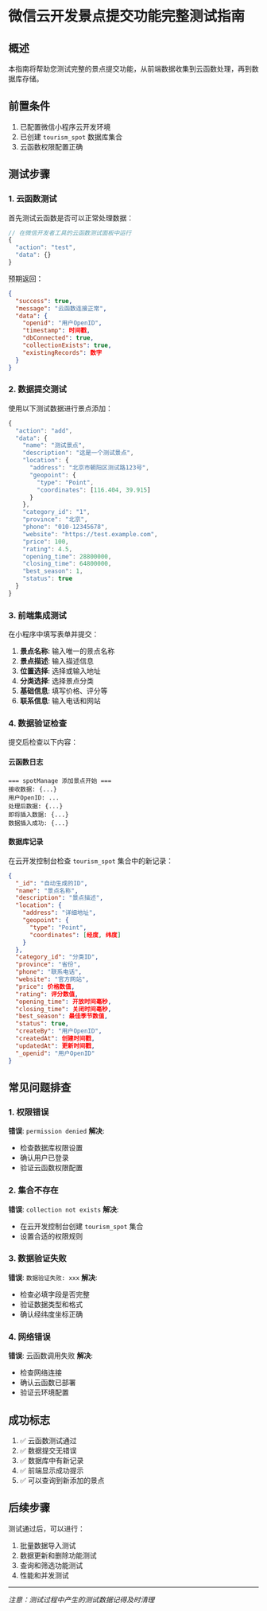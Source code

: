 # 微信云开发景点提交功能完整测试指南

## 概述
本指南将帮助您测试完整的景点提交功能，从前端数据收集到云函数处理，再到数据库存储。

## 前置条件
1. 已配置微信小程序云开发环境
2. 已创建 `tourism_spot` 数据库集合
3. 云函数权限配置正确

## 测试步骤

### 1. 云函数测试
首先测试云函数是否可以正常处理数据：

```javascript
// 在微信开发者工具的云函数测试面板中运行
{
  "action": "test",
  "data": {}
}
```

预期返回：
```json
{
  "success": true,
  "message": "云函数连接正常",
  "data": {
    "openid": "用户OpenID",
    "timestamp": 时间戳,
    "dbConnected": true,
    "collectionExists": true,
    "existingRecords": 数字
  }
}
```

### 2. 数据提交测试
使用以下测试数据进行景点添加：

```javascript
{
  "action": "add",
  "data": {
    "name": "测试景点",
    "description": "这是一个测试景点",
    "location": {
      "address": "北京市朝阳区测试路123号",
      "geopoint": {
        "type": "Point",
        "coordinates": [116.404, 39.915]
      }
    },
    "category_id": "1",
    "province": "北京",
    "phone": "010-12345678",
    "website": "https://test.example.com",
    "price": 100,
    "rating": 4.5,
    "opening_time": 28800000,
    "closing_time": 64800000,
    "best_season": 1,
    "status": true
  }
}
```

### 3. 前端集成测试
在小程序中填写表单并提交：

1. **景点名称**: 输入唯一的景点名称
2. **景点描述**: 输入描述信息
3. **位置选择**: 选择或输入地址
4. **分类选择**: 选择景点分类
5. **基础信息**: 填写价格、评分等
6. **联系信息**: 输入电话和网站

### 4. 数据验证检查
提交后检查以下内容：

#### 云函数日志
```
=== spotManage 添加景点开始 ===
接收数据: {...}
用户OpenID: ...
处理后数据: {...}
即将插入数据: {...}
数据插入成功: {...}
```

#### 数据库记录
在云开发控制台检查 `tourism_spot` 集合中的新记录：

```json
{
  "_id": "自动生成的ID",
  "name": "景点名称",
  "description": "景点描述",
  "location": {
    "address": "详细地址",
    "geopoint": {
      "type": "Point",
      "coordinates": [经度, 纬度]
    }
  },
  "category_id": "分类ID",
  "province": "省份",
  "phone": "联系电话",
  "website": "官方网站",
  "price": 价格数值,
  "rating": 评分数值,
  "opening_time": 开放时间毫秒,
  "closing_time": 关闭时间毫秒,
  "best_season": 最佳季节数值,
  "status": true,
  "createBy": "用户OpenID",
  "createdAt": 创建时间戳,
  "updatedAt": 更新时间戳,
  "_openid": "用户OpenID"
}
```

## 常见问题排查

### 1. 权限错误
**错误**: `permission denied`
**解决**: 
- 检查数据库权限设置
- 确认用户已登录
- 验证云函数权限配置

### 2. 集合不存在
**错误**: `collection not exists`
**解决**: 
- 在云开发控制台创建 `tourism_spot` 集合
- 设置合适的权限规则

### 3. 数据验证失败
**错误**: `数据验证失败: xxx`
**解决**: 
- 检查必填字段是否完整
- 验证数据类型和格式
- 确认经纬度坐标正确

### 4. 网络错误
**错误**: 云函数调用失败
**解决**: 
- 检查网络连接
- 确认云函数已部署
- 验证云环境配置

## 成功标志
1. ✅ 云函数测试通过
2. ✅ 数据提交无错误
3. ✅ 数据库中有新记录
4. ✅ 前端显示成功提示
5. ✅ 可以查询到新添加的景点

## 后续步骤
测试通过后，可以进行：
1. 批量数据导入测试
2. 数据更新和删除功能测试
3. 查询和筛选功能测试
4. 性能和并发测试

---

*注意：测试过程中产生的测试数据记得及时清理*
